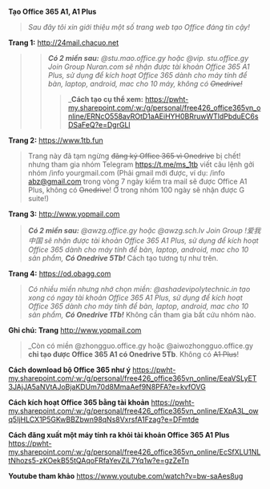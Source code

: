 **Tạo Office 365 A1, A1 Plus**  
>_Sau đây tôi xin giới thiệu một số trang web tạo Office đáng tin cậy!_

**Trang 1:** http://24mail.chacuo.net 
>>_**Có 2 miền sau:** @stu.mao.office.gy hoặc @vip. stu.office.gy Join Group Nuran.com sẽ nhận được tài khoản Office 365 A1 Plus, sử dụng để kích hoạt Office 365 dành cho máy tính để bàn, laptop, android, mac cho 10 máy, không có ~~Onedrive!~~_ 
>>>_**Cách tạo cụ thể xem:** https://pwht-my.sharepoint.com/:w:/g/personal/free426_office365vn_online/ERNcO558avROtD1aAEiHYH0BRruwWTldPbduEC6sDSaFeQ?e=DgrGLl 

**Trang 2:** https://www.1tb.fun 
>Trang này đã tạm ngừng ~~đăng ký Office 365 vì Onedrive~~ bị chết! nhưng tham gia nhóm Telegram https://t.me/ms_1tb viết câu lệnh gởi nhóm /info yourgmail.com (Phải gmail mới được, ví dụ: /info abz@gmail.com trong vòng 7 ngày kiểm tra mail sẽ được Office A1 Plus, không có ~~Onedrive~~! Ở trong nhóm 100 ngày sẽ nhận được G suite!)

**Trang 3:** http://www.yopmail.com 
> _**Có 2 miền sau:** @awzg.office.gy
hoặc @awzg.sch.lv Join Group !爱我中国 sẽ nhận được tài khoản Office 365 A1 Plus, sử dụng để kích hoạt Office 365 dành cho máy tính để bàn, laptop, android, mac cho 10 sản phẩm, **Có Onedrive 5Tb!**_ Cách tạo tương tự như trên.

**Trang 4:** https://od.obagg.com
>_Có nhiều miền nhưng nhớ chọn miền: @ashadevipolytechnic.in
tạo xong có ngay tài khoản Office 365 A1 Plus, sử dụng để kích hoạt Office 365 dành cho máy tính để bàn, laptop, android, mac cho 10 sản phẩm, **Có Onedrive 1Tb!**_ Không cần tham gia bất cứu nhóm nào.

**Ghi chú: Trang** http://www.yopmail.com 
>_Còn có miền @zhongguo.office.gy
hoặc @aiwozhongguo.office.gy **chỉ tạo được Office 365 A1 có Onedrive 5Tb**. Không có ~~A1 Plus~~!

**Cách download bộ Office 365 như ý** https://pwht-my.sharepoint.com/:w:/g/personal/free426_office365vn_online/EeaVSLyET3JAjJA5aNVtAJoBjaKDUm70d8MmaAef9N8PFA?e=kvfOVG 

**Cách kích hoạt Office 365 bằng tài khoản** https://pwht-my.sharepoint.com/:w:/g/personal/free426_office365vn_online/EXpA3L_owq5IjHLCX1P5GKwBBZbwn98qNs8VxrsfA1Fzag?e=DFmtde 

**Cách đăng xuất một máy tính ra khỏi tài khoản Office 365 A1 Plus** https://pwht-my.sharepoint.com/:w:/g/personal/free426_office365vn_online/EcSfXLU1NLtNhozs5-zKOekB55tQAqoFRfaYevZiL7Yq1w?e=gzZeTn 

**Youtube tham khảo** https://www.youtube.com/watch?v=bw-saAes8ug 
